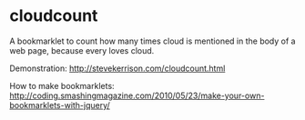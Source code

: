 cloudcount
==========

A bookmarklet to count how many times cloud is mentioned in the body of a web page, because every loves cloud.

Demonstration: http://stevekerrison.com/cloudcount.html

How to make bookmarklets: http://coding.smashingmagazine.com/2010/05/23/make-your-own-bookmarklets-with-jquery/
